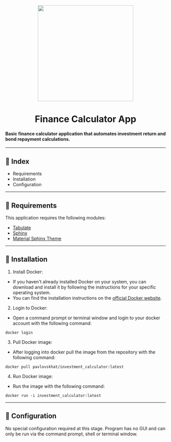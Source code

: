 <div id="header" align="center">
  <img src="https://media.giphy.com/media/cJFQJzZxFMhONxDTnt/giphy.gif" width="300" height="300"/>
</div>

<div align="center">
  <h1>
    Finance Calculator App
  </h1>
</div>

#### Basic finance calculator application that automates investment return and bond repayment calculations.
---

## 📌 Index

- Requirements
- Installation
- Configuration

---

## 📌 Requirements

This application requires the following modules:

- [Tabulate](https://pypi.org/project/tabulate/)
- [Sphinx](https://pypi.org/project/Sphinx/)
- [Material Sphinx Theme](https://pypi.org/project/sphinx-material/)

---

## 📌 Installation

1. Install Docker:
  - If you haven't already installed Docker on your system, you can download and install it by following the instructions for your specific operating system.
  - You can find the installation instructions on the [official Docker website](https://www.docker.com/).
2. Login to Docker:
  - Open a command prompt or terminal window and login to your docker account with the following command:
```
docker login
```
3. Pull Docker image:
  - After logging into docker pull the image from the repository with the following command:
```
docker pull pavlovskhat/investment_calculator:latest
```
4. Run Docker image:
  - Run the image with the following command:
  ```
  docker run -i investment_calculator:latest
  ```
---

## 📌 Configuration

No special configuration required at this stage. Program has no GUI and can only be run via the command prompt, shell or terminal window.
